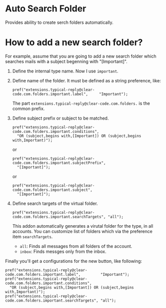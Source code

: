 Auto Search Folder
==================

Provides ability to create serch folders automatically.

# How to add a new search folder?

For example, assume that you are going to add a new search folder which searches mails with a subject begenning with "[Important]".

 1. Define the internal type name. Now I use `important`.
 2. Define name of the folder. It must be defined as a string preference, like:
    
        pref("extensions.typical-reply@clear-code.com.folders.important.label",     "Important");
    
    The part `extensions.typical-reply@clear-code.com.folders.` is the common prefix.
 3. Define subject prefix or subject to be matched.
    
        pref("extensions.typical-reply@clear-code.com.folders.important.conditions",
          "OR (subject,begins with,[Important]) OR (subject,begins with,Important)");
    
    or
    
        pref("extensions.typical-reply@clear-code.com.folders.important.subjectPrefix",
          "[Important]");
    
    or
    
        pref("extensions.typical-reply@clear-code.com.folders.important.subject",
          "[Important]");
    
 4. Define search targets of the virtual folder.
    
        pref("extensions.typical-reply@clear-code.com.folders.important.searchTargets", "all");
    
    This addon automatically generates a virutal folder for the type, in all accounts.
    You can customize list of folders which via the preference item `searchTargets`.
    
    * `all`: Finds all messages from all folders of the account.
    * `inbox`: Finds messges only from the inbox.

Finally you'll get a configurations for the new button, like following:

~~~
pref("extensions.typical-reply@clear-code.com.folders.important.label",         "Important");
pref("extensions.typical-reply@clear-code.com.folders.important.conditions",
  "OR (subject,begins with,[Important]) OR (subject,begins with,Important)");
pref("extensions.typical-reply@clear-code.com.folders.important.searchTargets", "all");
~~~
